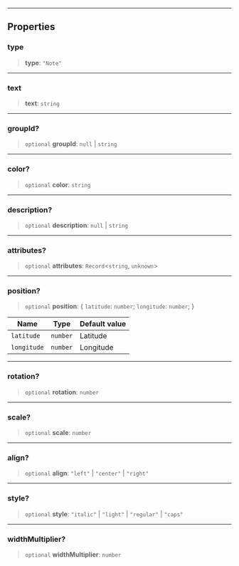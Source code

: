 ***

## Properties

### type

> **type**: `"Note"`

***

### text

> **text**: `string`

***

### groupId?

> `optional` **groupId**: `null` | `string`

***

### color?

> `optional` **color**: `string`

***

### description?

> `optional` **description**: `null` | `string`

***

### attributes?

> `optional` **attributes**: `Record`\<`string`, `unknown`>

***

### position?

> `optional` **position**: \{ `latitude`: `number`; `longitude`: `number`; }

| Name        | Type     | Default value |
| ----------- | -------- | ------------- |
| `latitude`  | `number` | Latitude      |
| `longitude` | `number` | Longitude     |

***

### rotation?

> `optional` **rotation**: `number`

***

### scale?

> `optional` **scale**: `number`

***

### align?

> `optional` **align**: `"left"` | `"center"` | `"right"`

***

### style?

> `optional` **style**: `"italic"` | `"light"` | `"regular"` | `"caps"`

***

### widthMultiplier?

> `optional` **widthMultiplier**: `number`

